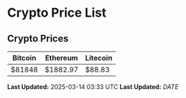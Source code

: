 # Crypto Price List

## Crypto Prices
| Bitcoin | Ethereum | Litecoin |
| ------- | -------- | -------- |
| $81848 | $1882.97 | $88.83 |
**Last Updated:** 2025-03-14 03:33 UTC
**Last Updated:** $DATE$
